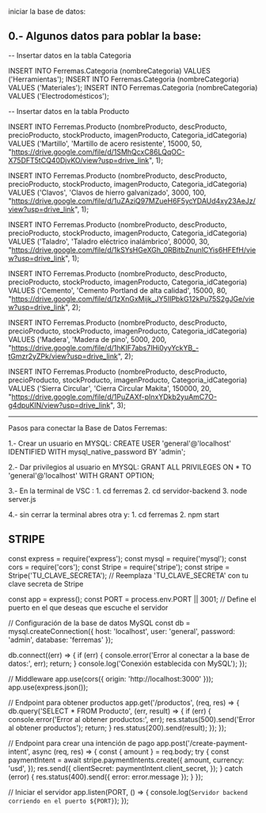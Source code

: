iniciar la base de datos:

0.- Algunos datos para poblar la base:
-----------------------------------------------------------------------------------------------------------------------
-- Insertar datos en la tabla Categoria

INSERT INTO Ferremas.Categoria (nombreCategoria) VALUES ('Herramientas');
INSERT INTO Ferremas.Categoria (nombreCategoria) VALUES ('Materiales');
INSERT INTO Ferremas.Categoria (nombreCategoria) VALUES ('Electrodomésticos');

-- Insertar datos en la tabla Producto

INSERT INTO Ferremas.Producto (nombreProducto, descProducto, precioProducto, stockProducto, imagenProducto, Categoria_idCategoria) VALUES ('Martillo', 'Martillo de acero resistente', 15000, 50, "https://drive.google.com/file/d/1SMhQcxC86LQqOC-X75DFT5tCQ40DjvKO/view?usp=drive_link", 1);

INSERT INTO Ferremas.Producto (nombreProducto, descProducto, precioProducto, stockProducto, imagenProducto, Categoria_idCategoria) VALUES ('Clavos', 'Clavos de hierro galvanizado', 3000, 100, "https://drive.google.com/file/d/1uZAziQ97MZueH6F5ycYDAUd4xy23AeJz/view?usp=drive_link", 1);

INSERT INTO Ferremas.Producto (nombreProducto, descProducto, precioProducto, stockProducto, imagenProducto, Categoria_idCategoria) VALUES ('Taladro', 'Taladro eléctrico inalámbrico', 80000, 30, "https://drive.google.com/file/d/1kSYsHGeXGh_0RBitbZnunlCYis6HFEfH/view?usp=drive_link", 1);

INSERT INTO Ferremas.Producto (nombreProducto, descProducto, precioProducto, stockProducto, imagenProducto, Categoria_idCategoria) VALUES ('Cemento', 'Cemento Portland de alta calidad', 15000, 80, "https://drive.google.com/file/d/1zXnGxMijk_JY5IIPbkG12kPu75S2gJGe/view?usp=drive_link", 2);

INSERT INTO Ferremas.Producto (nombreProducto, descProducto, precioProducto, stockProducto, imagenProducto, Categoria_idCategoria) VALUES ('Madera', 'Madera de pino', 5000, 200, "https://drive.google.com/file/d/1hKIF7abs7IHi0yyYckYB_-tGmzr2yZPk/view?usp=drive_link", 2);

INSERT INTO Ferremas.Producto (nombreProducto, descProducto, precioProducto, stockProducto, imagenProducto, Categoria_idCategoria) VALUES ('Sierra Circular', 'Cierra Circular Makita', 150000, 20, "https://drive.google.com/file/d/1PuZAXf-pInxYDkb2yuAmC7O-g4dpuKIN/view?usp=drive_link", 3);

--------------------------------------------------------------------------------------------------------------------

Pasos para conectar la Base de Datos Ferremas:

1.- Crear un usuario en MYSQL: 
CREATE USER 'general'@'localhost' IDENTIFIED WITH mysql_native_password BY 'admin';

2.- Dar privilegios al usuario en MYSQL: 
GRANT ALL PRIVILEGES ON * TO 'general'@'localhost' WITH GRANT OPTION;

3.- En la terminal de VSC : 
	1. cd ferremas 
	2. cd servidor-backend 
	3. node server.js

4.- sin cerrar la terminal abres otra y: 
	1. cd ferremas 
	2. npm start




STRIPE
---------------------------------------------------------------------------------------------------------------------
const express = require('express');
const mysql = require('mysql');
const cors = require('cors');
const Stripe = require('stripe');
const stripe = Stripe('TU_CLAVE_SECRETA'); // Reemplaza 'TU_CLAVE_SECRETA' con tu clave secreta de Stripe

const app = express();
const PORT = process.env.PORT || 3001; // Define el puerto en el que deseas que escuche el servidor

// Configuración de la base de datos MySQL
const db = mysql.createConnection({
  host: 'localhost',
  user: 'general',
  password: 'admin',
  database: 'ferremas'
});

db.connect((err) => {
  if (err) {
    console.error('Error al conectar a la base de datos:', err);
    return;
  }
  console.log('Conexión establecida con MySQL');
});

// Middleware
app.use(cors({
  origin: 'http://localhost:3000'
}));
app.use(express.json());

// Endpoint para obtener productos
app.get('/productos', (req, res) => {
  db.query('SELECT * FROM Producto', (err, result) => {
    if (err) {
      console.error('Error al obtener productos:', err);
      res.status(500).send('Error al obtener productos');
      return;
    }
    res.status(200).send(result);
  });
});

// Endpoint para crear una intención de pago
app.post('/create-payment-intent', async (req, res) => {
  const { amount } = req.body;
  try {
    const paymentIntent = await stripe.paymentIntents.create({
      amount,
      currency: 'usd',
    });
    res.send({
      clientSecret: paymentIntent.client_secret,
    });
  } catch (error) {
    res.status(400).send({ error: error.message });
  }
});

// Iniciar el servidor
app.listen(PORT, () => {
  console.log(`Servidor backend corriendo en el puerto ${PORT}`);
});
